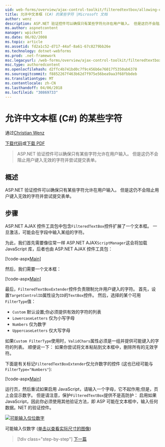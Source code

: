 ```yaml
---
uid: web-forms/overview/ajax-control-toolkit/filteredtextbox/allowing-only-certain-characters-in-a-text-box-cs
title: 允许中文本框 (C#) 的某些字符 |Microsoft 文档
author: wenz
description: ASP.NET 验证控件可以确保只有某些字符允许在用户输入。 但是这仍不会阻止用户键入无效...
ms.author: aspnetcontent
manager: wpickett
ms.date: 06/02/2008
ms.topic: article
ms.assetid: fd2a1c52-d717-44af-8a61-67c8279bb26e
ms.technology: dotnet-webforms
ms.prod: .net-framework
msc.legacyurl: /web-forms/overview/ajax-control-toolkit/filteredtextbox/allowing-only-certain-characters-in-a-text-box-cs
msc.type: authoredcontent
ms.openlocfilehash: d2ffc4b741bd0c7f9c456b6e76017f5350ab6378
ms.sourcegitcommit: f8852267f463b62d7f975e56bea9aa3f68fbbdeb
ms.translationtype: MT
ms.contentlocale: zh-CN
ms.lasthandoff: 04/06/2018
ms.locfileid: "30869733"
---
```

<a name="allowing-only-certain-characters-in-a-text-box-c"></a>允许中文本框 (C#) 的某些字符
====================
通过[Christian Wenz](https://github.com/wenz)

[下载代码](http://download.microsoft.com/download/4/c/2/4c2def7a-0d23-4055-91f9-1f18504167d7/FilteredTextBox0.cs.zip)或[下载 PDF](http://download.microsoft.com/download/b/6/a/b6ae89ee-df69-4c87-9bfb-ad1eb2b23373/filteredtextbox0CS.pdf)

> ASP.NET 验证控件可以确保只有某些字符允许在用户输入。 但是这仍不会阻止用户键入无效的字符并尝试提交表单。


## <a name="overview"></a>概述

ASP.NET 验证控件可以确保只有某些字符允许在用户输入。 但是这仍不会阻止用户键入无效的字符并尝试提交表单。

## <a name="steps"></a>步骤

ASP.NET AJAX 控件工具包中包含`FilteredTextBox`控件扩展了一个文本框。 一旦激活，可能会在字段中输入某组的字符。

为此，我们首先需要像往常一样 ASP.NET AJAX`ScriptManager`这会将加载 JavaScript 库，后者也由 ASP.NET AJAX 控件工具包：

[!code-aspx[Main](allowing-only-certain-characters-in-a-text-box-cs/samples/sample1.aspx)]

然后，我们需要一个文本框：

[!code-aspx[Main](allowing-only-certain-characters-in-a-text-box-cs/samples/sample2.aspx)]

最后，`FilteredTextBoxExtender`控件负责限制允许用户键入的字符。 首先，设置`TargetControlID`属性设为`ID`的`TextBox`控件。 然后，选择的某个可用`FilterType`值：

- `Custom` 默认设置;你必须提供有效的字符的列表
- `LowercaseLetters` 仅为小写字母
- `Numbers` 仅为数字
- `UppercaseLetters` 仅大写字母

如果`Custom FilterType`使用时，`ValidChars`属性必须是一组并提供可能键入的字符的列表。 顺便说一下： 如果你尝试将文本粘贴到文本框中，删除所有的无效字符。

下面是有关标记`FilteredTextBoxExtender`仅允许数字的控件 (这也已经可能与`FilterType="Numbers"`):

[!code-aspx[Main](allowing-only-certain-characters-in-a-text-box-cs/samples/sample3.aspx)]

运行页，然后重试如果启用 JavaScript，请输入一个字母，它不起作用;但是，页上会显示数字。 但是请注意，保护`FilteredTextBox`提供不是高防护： 启用如果 JavaScript，因此你必须使用其他验证方法，即 ASP 可能在文本框中，输入任何数据。NET 的验证控件。


[![可能输入仅位数字](allowing-only-certain-characters-in-a-text-box-cs/_static/image2.png)](allowing-only-certain-characters-in-a-text-box-cs/_static/image1.png)

可能输入仅数字 ([单击以查看实际尺寸的图像](allowing-only-certain-characters-in-a-text-box-cs/_static/image3.png))

> [!div class="step-by-step"]
> [下一篇](allowing-only-certain-characters-in-a-text-box-vb.md)
